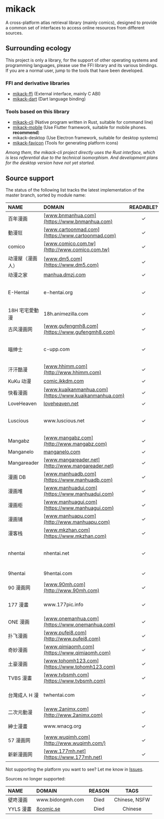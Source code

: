 # mikack

A cross-platform atlas retrieval library (mainly comics), designed to provide a common set of interfaces to access online resources from different sources.

## Surrounding ecology

This project is only a library, for the support of other operating systems and programming languages, please use the FFI library and its various bindings. If you are a normal user, jump to the tools that have been developed.

### FFI and derivative libraries

- [mikack-ffi](https://github.com/Hentioe/mikack-ffi) (External interface, mainly C ABI)
- [mikack-dart](https://github.com/Hentioe/mikack-dart) (Dart language binding)

### Tools based on this library

- [mikack-cli](https://github.com/Hentioe/mikack-cli) (Native program written in Rust, suitable for command line)
- [mikack-mobile](https://github.com/Hentioe/mikack-mobile) (Use Flutter framework, suitable for mobile phones. **recommend**)
- mikack-desktop (Use Electron framework, suitable for desktop systems)
- [mikack-favicon](https://github.com/Hentioe/mikack-favicon) (Tools for generating platform icons)

_Among them, the mikack-cli project directly uses the Rust interface, which is less referential due to the technical isomorphism. And development plans for the desktop version have not yet started._

## Source support

The status of the following list tracks the latest implementation of the master branch, sorted by module name:

| NAME             | DOMAIN                                                 | READABLE? | SEARCHABLE? |               TAGS               |
| :--------------- | :----------------------------------------------------- | :-------: | :---------: | :------------------------------: |
| 百年漫画         | [www.bnmanhua.com](https://www.bnmanhua.com)           |     ✓     |      ✓      |             Chinese              |
| 動漫狂           | [www.cartoonmad.com](https://www.cartoonmad.com)       |     ✓     |      ✓      |             Chinese              |
| comico           | [www.comico.com.tw](http://www.comico.com.tw)          |     ✓     |      ✓      |             Chinese              |
| 动漫屋（漫画人） | [www.dm5.com](https://www.dm5.com)                     |     ✓     |      ✓      |             Chinese              |
| 动漫之家         | [manhua.dmzj.com](https://manhua.dmzj.com)             |     ✓     |      ✓      |             Chinese              |
| E-Hentai         | e-hentai<i>.</i>org                                    |     ✓     |      ✓      | English, Japanese, Chinese, NSFW |
| 18H 宅宅愛動漫   | 18h<i>.</i>animezilla<i>.</i>com                       |     ✓     |             |          Chinese, NSFW           |
| 古风漫画网       | [www.gufengmh8.com](https://www.gufengmh8.com)         |     ✓     |      ✓      |             Chinese              |
| 喵绅士           | c-upp<i>.</i>com                                       |     ✓     |      ✓      | English, Japanese, Chinese, NSFW |
| 汗汗酷漫         | [www.hhimm.com](http://www.hhimm.com)                  |     ✓     |      ✓      |             Chinese              |
| KuKu 动漫        | [comic.ikkdm.com](http://comic.kkkkdm.com)             |     ✓     |      ✓      |             Chinese              |
| 快看漫画         | [www.kuaikanmanhua.com](https://www.kuaikanmanhua.com) |     ✓     |      ✓      |             Chinese              |
| LoveHeaven       | [loveheaven.net](https://loveheaven.net)               |     ✓     |      ✓      |             English              |
| Luscious         | www<i>.</i>luscious<i>.</i>net                         |     ✓     |      ✓      | English, Japanese, Chinese, NSFW |
| Mangabz          | [www.mangabz.com](http://www.mangabz.com)              |     ✓     |      ✓      |             Chinese              |
| Manganelo        | [manganelo.com](https://manganelo.com)                 |     ✓     |      ✓      |             English              |
| Mangareader      | [www.mangareader.net](http://www.mangareader.net)      |     ✓     |      ✓      |             English              |
| 漫画 DB          | [www.manhuadb.com](https://www.manhuadb.com)           |     ✓     |      ✓      |             Chinese              |
| 漫画堆           | [www.manhuadui.com](https://www.manhuadui.com)         |     ✓     |      ✓      |             Chinese              |
| 漫画柜           | [www.manhuagui.com](https://www.manhuagui.com)         |     ✓     |      ✓      |             Chinese              |
| 漫画铺           | [www.manhuapu.com](http://www.manhuapu.com)            |     ✓     |      ✓      |             Chinese              |
| 漫客栈           | [www.mkzhan.com](https://www.mkzhan.com)               |     ✓     |      ✓      |             Chinese              |
| nhentai          | nhentai<i>.</i>net                                     |     ✓     |      ✓      | English, Japanese, Chinese, NSFW |
| 9hentai          | 9hentai<i>.</i>com                                     |     ✓     |      ✓      |          English, NSFW           |
| 90 漫画网        | [www.90mh.com](http://www.90mh.com)                    |     ✓     |      ✓      |             Chinese              |
| 177 漫畫         | www<i>.</i>177pic<i>.</i>info                          |     ✓     |      ✓      |     Chinese, Japanese, NSFW      |
| ONE 漫画         | [www.onemanhua.com](https://www.onemanhua.com)         |     ✓     |      ✓      |             Chinese              |
| 扑飞漫画         | [www.pufei8.com](http://www.pufei8.com)                |     ✓     |      ✓      |             Chinese              |
| 奇妙漫画         | [www.qimiaomh.com](https://www.qimiaomh.com)           |     ✓     |      ✓      |             Chinese              |
| 土豪漫画         | [www.tohomh123.com](https://www.tohomh123.com)         |     ✓     |      ✓      |             Chinese              |
| TVBS 漫畫        | [www.tvbsmh.com](https://www.tvbsmh.com)               |     ✓     |      ✓      |             Chinese              |
| 台灣成人 H 漫    | twhentai<i>.</i>com                                    |     ✓     |      ✓      |     Chinese, Japanese, NSFW      |
| 二次元動漫       | [www.2animx.com](http://www.2animx.com)                |     ✓     |      ✓      |             Chinese              |
| 紳士漫畫         | www<i>.</i>wnacg<i>.</i>org                            |     ✓     |      ✓      |          Chinese, NSFW           |
| 57 漫画网        | [www.wuqimh.com](http://www.wuqimh.com/)               |     ✓     |      ✓      |             Chinese              |
| 新新漫画网       | [www.177mh.net](https://www.177mh.net)                 |     ✓     |      ✓      |             Chinese              |

Not supporting the platform you want to see? Let me know in [Issues](https://github.com/Hentioe/mikack/issues).

Sources no longer supported:

| NAME      | DOMAIN                         | REASON |     TAGS      |
| :-------- | :----------------------------- | :----: | :-----------: |
| 壁咚漫画  | www<i>.</i>bidongmh<i>.</i>com |  Died  | Chinese, NSFW |
| YYLS 漫畫 | [8comic.se](https://8comic.se) |  Died  |    Chinese    |
